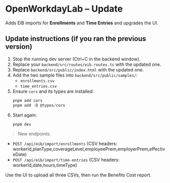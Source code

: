 # OpenWorkdayLab – Update
Adds EIB imports for **Enrollments** and **Time Entries** and upgrades the UI.

## Update instructions (if you ran the previous version)
1. Stop the running dev server (Ctrl+C in the backend window).
2. Replace your `backend/src/routes/eib.routes.ts` with the updated one.
3. Replace `backend/src/public/index.html` with the updated one.
4. Add the two sample files into `backend/src/public/samples/`:
   - `enrollments.csv`
   - `time_entries.csv`
5. Ensure `cors` and its types are installed:
   ```powershell
   pnpm add cors
   pnpm add -D @types/cors
   ```
6. Start again:
   ```powershell
   pnpm dev
   ```

> New endpoints:
- `POST /api/eib/import/enrollments` (CSV headers: workerId,planType,coverageLevel,employeePrem,employerPrem,effectiveDate)
- `POST /api/eib/import/time-entries` (CSV headers: workerId,date,hours,timeType)

Use the UI to upload all three CSVs, then run the Benefits Cost report.
